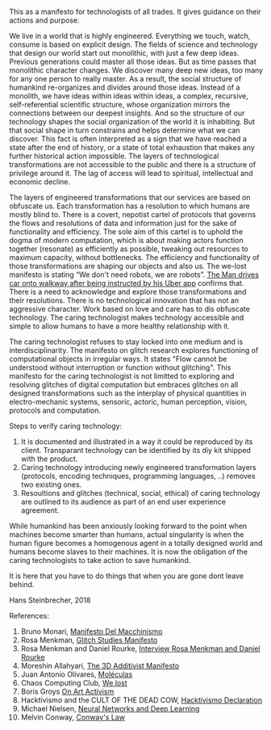 This as a manifesto for technologists of all trades. It gives guidance on their actions and purpose.

We live in a world that is highly engineered. Everything we touch, watch, consume is based on explicit design. The fields of science and technology that design our world start out monolithic, with just a few deep ideas. Previous generations could master all those ideas. But as time passes that monolithic character changes. We discover many deep new ideas, too many for any one person to really master. As a result, the social structure of humankind re-organizes and divides around those ideas. Instead of a monolith, we have ideas within ideas within ideas, a complex, recursive, self-referential scientific structure, whose organization mirrors the connections between our deepest insights. And so the structure of our technology shapes the social organization of the world it is inhabiting. But that social shape in turn constrains and helps determine what we can discover. This fact is often interpreted as a sign that we have reached a state after the end of history, or a state of total exhaustion that makes any further historical action impossible. The layers of technological transformations are not accessible to the public and there is a structure of privilege around it. The lag of access will lead to spiritual, intellectual and economic decline.

The layers of engineered transformations that our services are based on obfuscate us. Each transformation has a resolution to which humans are mostly blind to. There is a covert, nepotist cartel of protocols that governs the flows and resolutions of data and information just for the sake of functionality and efficiency. The sole aim of this cartel is to uphold the dogma of modern computation, which is about making actors function together (resonate) as efficiently as possible, tweaking out resources to maximum capacity, without bottlenecks. The efficiency and functionality of those transformations are shaping our objects and also us. The we-lost manifesto is stating “We don't need robots, we are robots”. [The Man drives car onto walkway after being instructed by his Uber app](https://twitter.com/i/moments/978449344587235328) confirms that. There is a need to acknowledge and explore those transformations and their resolutions. There is no technological innovation that has not an aggressive character. Work based on love and care has to dis obfuscate technology. The caring technologist makes technology accessible and simple to allow humans to have a more healthy relationship with it.

The caring technologist refuses to stay locked into one medium and is interdisciplinarity. The manifesto on glitch research explores functioning of computational objects in irregular ways. It states "Flow cannot be understood without interruption or function without glitching". This manifesto for the caring technologist is not limitted to exploring and resolving glitches of digital computation but embraces glitches on all designed transformations such as the interplay of physical quantities in electro-mechanic systems, sensoric, actoric, human perception, vision, protocols and computation.

Steps to verify caring technology:
1) It is documented and illustrated in a way it could be reproduced by its client. Transparant technology can be identified by its diy kit shipped with the product. 
2) Caring technology introducing newly engineered transformation layers (protocols, encoding techniques, programming languages, ..) removes two existing ones.
3) Resoultions and glitches (technical, social, ethical) of caring technology are outlined to its audience as part of an end user experience agreement.

While humankind has been anxiously looking forward to the point when machines become smarter than humans, actual singularity is when the human figure becomes a homogenous agent in a totally designed world and humans become slaves to their machines. It is now the obligation of the caring technologists to take action to save humankind. 

It is here that you have to do things that when you are gone dont leave behind.

Hans Steinbrecher, 2018


References:
1) Bruno Monari, [Manifesto Del Macchinismo](https://www.wired.com/2013/11/bruno-munaris-manifesto-del-macchinismo-1938/)
2) Rosa Menkman, [Glitch Studies Manifesto](https://github.com/greyscalepress/manifestos/blob/master/content/manifestos/2009-glitch-studies.md) 
3) Rosa Menkman and Daniel Rourke, [Interview Rosa Menkman and Daniel Rourke](https://www.furtherfield.org/resolution-disputes-a-conversation-between-rosa-menkman-and-daniel-rourke) 
4) Moreshin Allahyari, [The 3D Additivist Manifesto](http://additivism.org/manifesto)
5) Juan Antonio Olivares, [Moléculas](https://vimeo.com/197990049)
6) Chaos Computing Club, [We lost](http://fffff.at/rip/) 
7) Boris Groys [On Art Activism](http://www.e-flux.com/journal/56/60343/on-art-activism/)
8) Hacktivismo and the CULT OF THE DEAD COW, [Hacktivismo Declaration](https://github.com/greyscalepress/manifestos/blob/master/content/manifestos/2001-07-hacktivismo-declaration.md) 
9) Michael Nielsen, [Neural Networks and Deep Learning](http://neuralnetworksanddeeplearning.com/)
10) Melvin Conway, [Conway's Law](https://en.wikipedia.org/wiki/Conway%27s_law) 
